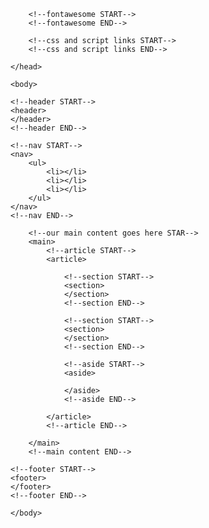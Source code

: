 <!DOCTYPE html>
<html>
	<head>
		<title>Home</title>
		<meta charset="UTF-8">
		<meta name="description" content="Simple page">
		<meta name="keywords" content="HTML,CSS">
		<meta name="author" content="Ranjan">

		<!--fontawesome START-->
		<!--fontawesome END-->

		<!--css and script links START-->
		<!--css and script links END-->

	</head>

	<body>

	<!--header START-->
	<header>
	</header>
	<!--header END-->

	<!--nav START-->
	<nav>
		<ul>
			<li></li>
			<li></li>
			<li></li>
		</ul>
	</nav>
	<!--nav END-->

		<!--our main content goes here STAR-->
		<main> 
			<!--article START-->
			<article>

				<!--section START-->
				<section>
				</section>
				<!--section END-->

				<!--section START-->
				<section>
				</section>
				<!--section END-->

				<!--aside START-->
				<aside>

				</aside>
				<!--aside END-->

			</article>
			<!--article END-->

		</main>
		<!--main content END-->

	<!--footer START-->
	<footer>
	</footer>
	<!--footer END-->

	</body>
</html>
